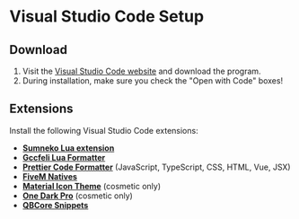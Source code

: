# Visual Studio Code Setup

## Download

1. Visit the [Visual Studio Code website](https://code.visualstudio.com/) and download the program.
2. During installation, make sure you check the "Open with Code" boxes!

## Extensions

Install the following Visual Studio Code extensions:

- **[Sumneko Lua extension ](https://marketplace.visualstudio.com/items?itemName=sumneko.lua)** 
- **[Gccfeli Lua Formatter](https://marketplace.visualstudio.com/items?itemName=gccfeli.vscode-lua)**
- **[Prettier Code Formatter](https://marketplace.visualstudio.com/items?itemName=esbenp.prettier-vscode)** (JavaScript, TypeScript, CSS, HTML, Vue, JSX)
- **[FiveM Natives](https://marketplace.visualstudio.com/items?itemName=overextended.cfxlua-vscode)**
- **[Material Icon Theme](https://marketplace.visualstudio.com/items?itemName=PKief.material-icon-theme)** (cosmetic only)
- **[One Dark Pro]()** (cosmetic only)
- **[QBCore Snippets](https://marketplace.visualstudio.com/items?itemName=JericoFX.qb-core-snippets)**
